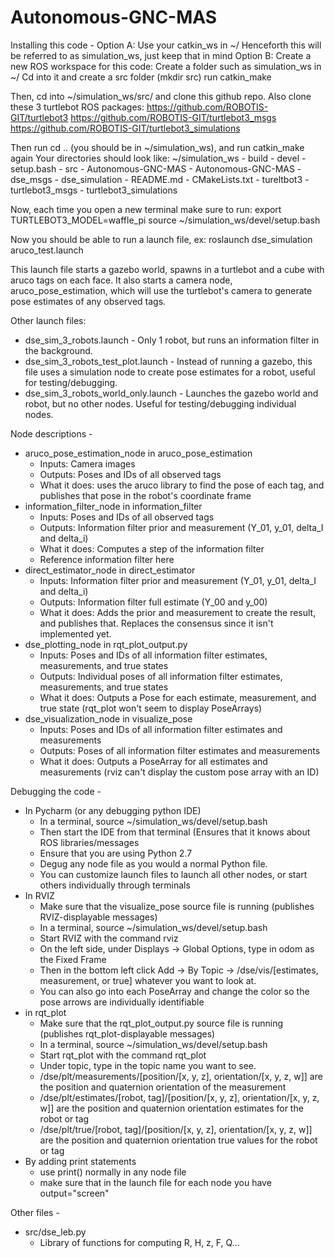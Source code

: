 # Autonomous-GNC-MAS

Installing this code - 
Option A: Use your catkin_ws in ~/
	Henceforth this will be referred to as simulation_ws, just keep that in mind
Option B: Create a new ROS workspace for this code:
	Create a folder such as simulation_ws in ~/
	Cd into it and create a src folder (mkdir src)
	run catkin_make

Then, cd into ~/simulation_ws/src/ and clone this github repo. Also clone these 3 turtlebot ROS packages:
https://github.com/ROBOTIS-GIT/turtlebot3
https://github.com/ROBOTIS-GIT/turtlebot3_msgs
https://github.com/ROBOTIS-GIT/turtlebot3_simulations

Then run cd .. (you should be in ~/simulation_ws), and run catkin_make again
Your directories should look like:
~/simulation_ws
	- build
	- devel
		- setup.bash
	- src
		- Autonomous-GNC-MAS
			- Autonomous-GNC-MAS
			- dse_msgs
			- dse_simulation
			- README.md
		- CMakeLists.txt
		- tureltbot3
		- turtlebot3_msgs
		- turtlebot3_simulations

Now, each time you open a new terminal make sure to run:
export TURTLEBOT3_MODEL=waffle_pi
source ~/simulation_ws/devel/setup.bash

Now you should be able to run a launch file, ex:
roslaunch dse_simulation aruco_test.launch

This launch file starts a gazebo world, spawns in a turtlebot and a cube with aruco tags on each face. It also starts a camera node, aruco_pose_estimation, which will use the turtlebot's camera to generate pose estimates of any observed tags. 

Other launch files:
- dse_sim_3_robots.launch - Only 1 robot, but runs an information filter in the background.
- dse_sim_3_robots_test_plot.launch - Instead of running a gazebo, this file uses a simulation node to create pose estimates for a robot, useful for testing/debugging.
- dse_sim_3_robots_world_only.launch - Launches the gazebo world and robot, but no other nodes. Useful for testing/debugging individual nodes. 


Node descriptions - 
- aruco_pose_estimation_node in aruco_pose_estimation
	- Inputs: Camera images
	- Outputs: Poses and IDs of all observed tags
	- What it does: uses the aruco library to find the pose of each tag, and publishes that pose in the robot's coordinate frame
- information_filter_node in information_filter
	- Inputs: Poses and IDs of all observed tags
	- Outputs: Information filter prior and measurement (Y_01, y_01, delta_I and delta_i)
	- What it does: Computes a step of the information filter
	- Reference information filter here
- direct_estimator_node in direct_estimator
	- Inputs: Information filter prior and measurement (Y_01, y_01, delta_I and delta_i)
	- Outputs: Information filter full estimate (Y_00 and y_00)
	- What it does: Adds the prior and measurement to create the result, and publishes that. Replaces the consensus since it isn't implemented yet. 
- dse_plotting_node in rqt_plot_output.py
	- Inputs: Poses and IDs of all information filter estimates, measurements, and true states
	- Outputs: Individual poses of all information filter estimates, measurements, and true states
	- What it does: Outputs a Pose for each estimate, measurement, and true state (rqt_plot won't seem to display PoseArrays)
- dse_visualization_node in visualize_pose
	- Inputs: Poses and IDs of all information filter estimates and measurements
	- Outputs: Poses of all information filter estimates and measurements
	- What it does: Outputs a PoseArray for all estimates and measurements (rviz can't display the custom pose array with an ID)


Debugging the code - 
- In Pycharm (or any debugging python IDE)
	- In a terminal, source ~/simulation_ws/devel/setup.bash
	- Then start the IDE from that terminal (Ensures that it knows about ROS libraries/messages
	- Ensure that you are using Python 2.7
	- Degug any node file as you would a normal Python file. 
	- You can customize launch files to launch all other nodes, or start others individually through terminals
- In RVIZ
	- Make sure that the visualize_pose source file is running (publishes RVIZ-displayable messages)
	- In a terminal, source ~/simulation_ws/devel/setup.bash
	- Start RVIZ with the command rviz
	- On the left side, under Displays -> Global Options, type in odom as the Fixed Frame
	- Then in the bottom left click Add -> By Topic -> /dse/vis/[estimates, measurement, or true] whatever you want to look at. 
	- You can also go into each PoseArray and change the color so the pose arrows are individually identifiable
- in rqt_plot
	- Make sure that the rqt_plot_output.py source file is running (publishes rqt_plot-displayable messages)
	- In a terminal, source ~/simulation_ws/devel/setup.bash
	- Start rqt_plot with the command rqt_plot
	- Under topic, type in the topic name you want to see. 
	- /dse/plt/measurements/[position/[x, y, z], orientation/[x, y, z, w]] are the position and quaternion orientation of the measurement
	- /dse/plt/estimates/[robot, tag]/[position/[x, y, z], orientation/[x, y, z, w]] are the position and quaternion orientation estimates for the robot or tag
	- /dse/plt/true/[robot, tag]/[position/[x, y, z], orientation/[x, y, z, w]] are the position and quaternion orientation true values for the robot or tag
- By adding print statements
	- use print() normally in any node file
	- make sure that in the launch file for each node you have output="screen"

Other files - 
- src/dse_leb.py
	- Library of functions for computing R, H, z, F, Q...
